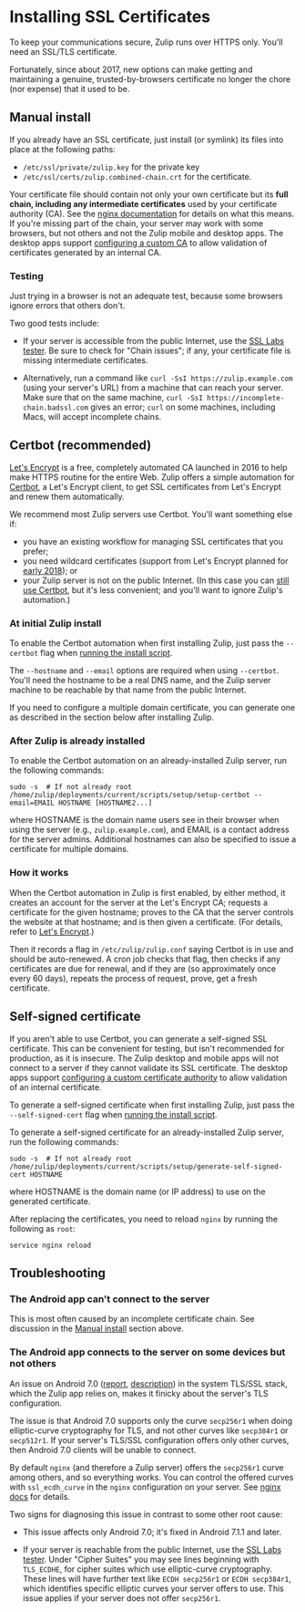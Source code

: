 # Installing SSL Certificates

To keep your communications secure, Zulip runs over HTTPS only.
You'll need an SSL/TLS certificate.

Fortunately, since about 2017, new options can make getting and
maintaining a genuine, trusted-by-browsers certificate no longer the
chore (nor expense) that it used to be.

## Manual install

If you already have an SSL certificate, just install (or symlink) its
files into place at the following paths:
* `/etc/ssl/private/zulip.key` for the private key
* `/etc/ssl/certs/zulip.combined-chain.crt` for the certificate.

Your certificate file should contain not only your own certificate but
its **full chain, including any intermediate certificates** used by
your certificate authority (CA).  See the [nginx
documentation][nginx-chains] for details on what this means.  If
you're missing part of the chain, your server may work with some
browsers, but not others and not the Zulip mobile and desktop apps.
The desktop apps support [configuring a custom CA][desktop-certs] to
allow validation of certificates generated by an internal CA.

[nginx-chains]: http://nginx.org/en/docs/http/configuring_https_servers.html#chains

### Testing

Just trying in a browser is not an adequate test, because some
browsers ignore errors that others don't.

Two good tests include:

* If your server is accessible from the public Internet, use the [SSL
  Labs tester][ssllabs-tester].  Be sure to check for "Chain issues";
  if any, your certificate file is missing intermediate certificates.

* Alternatively, run a command like `curl -SsI https://zulip.example.com`
  (using your server's URL) from a machine that can reach your server.
  Make sure that on the same machine, `curl -SsI
  https://incomplete-chain.badssl.com` gives an error; `curl` on some
  machines, including Macs, will accept incomplete chains.

[ssllabs-tester]: https://www.ssllabs.com/ssltest/analyze.html

## Certbot (recommended)

[Let's Encrypt](https://letsencrypt.org/) is a free, completely
automated CA launched in 2016 to help make HTTPS routine for the
entire Web.  Zulip offers a simple automation for
[Certbot](https://certbot.eff.org/), a Let's Encrypt client, to get
SSL certificates from Let's Encrypt and renew them automatically.

We recommend most Zulip servers use Certbot.  You'll want something
else if:
* you have an existing workflow for managing SSL certificates
  that you prefer;
* you need wildcard certificates (support from Let's Encrypt planned
  for [early 2018][letsencrypt-wildcard]); or
* your Zulip server is not on the public Internet. (In this case you
  can [still use Certbot][certbot-manual-mode], but it's less
  convenient; and you'll want to ignore Zulip's automation.)

[letsencrypt-wildcard]: https://letsencrypt.org/2017/07/06/wildcard-certificates-coming-jan-2018.html
[certbot-manual-mode]: https://certbot.eff.org/docs/using.html#manual

### At initial Zulip install

To enable the Certbot automation when first installing Zulip, just
pass the `--certbot` flag when [running the install script][doc-install-script].

The `--hostname` and `--email` options are required when using
`--certbot`.  You'll need the hostname to be a real DNS name, and the
Zulip server machine to be reachable by that name from the public
Internet.

If you need to configure a multiple domain certificate, you can generate
one as described in the section below after installing Zulip.

[doc-install-script]: ../production/install.html#step-2-install-zulip

### After Zulip is already installed

To enable the Certbot automation on an already-installed Zulip
server, run the following commands:
```
sudo -s  # If not already root
/home/zulip/deployments/current/scripts/setup/setup-certbot --email=EMAIL HOSTNAME [HOSTNAME2...]
```
where HOSTNAME is the domain name users see in their browser when
using the server (e.g., `zulip.example.com`), and EMAIL is a contact
address for the server admins. Additional hostnames can also be
specified to issue a certificate for multiple domains.

### How it works

When the Certbot automation in Zulip is first enabled, by either
method, it creates an account for the server at the Let's Encrypt CA;
requests a certificate for the given hostname; proves to the CA that
the server controls the website at that hostname; and is then given a
certificate.  (For details, refer to
[Let's Encrypt](https://letsencrypt.org/how-it-works/).)

Then it records a flag in `/etc/zulip/zulip.conf` saying Certbot is in
use and should be auto-renewed.  A cron job checks that flag, then
checks if any certificates are due for renewal, and if they are (so
approximately once every 60 days), repeats the process of request,
prove, get a fresh certificate.


## Self-signed certificate

If you aren't able to use Certbot, you can generate a self-signed SSL
certificate.  This can be convenient for testing, but isn't
recommended for production, as it is insecure.  The Zulip desktop and
mobile apps will not connect to a server if they cannot validate its
SSL certificate.  The desktop apps support [configuring a custom
certificate authority][desktop-certs] to allow validation of an
internal certificate.

To generate a self-signed certificate when first installing Zulip,
just pass the `--self-signed-cert` flag when
[running the install script][doc-install-script].

To generate a self-signed certificate for an already-installed Zulip
server, run the following commands:
```
sudo -s  # If not already root
/home/zulip/deployments/current/scripts/setup/generate-self-signed-cert HOSTNAME
```
where HOSTNAME is the domain name (or IP address) to use on the
generated certificate.

After replacing the certificates, you need to reload `nginx` by
running the following as `root`:
```
service nginx reload
```

[desktop-certs]: https://zulipchat.com/help/custom-certificates


## Troubleshooting

### The Android app can't connect to the server

This is most often caused by an incomplete certificate chain.  See
discussion in the [Manual install](#manual-install) section above.


### The Android app connects to the server on some devices but not others

An issue on Android 7.0 ([report][android7.0-tls-issue],
[description][android7.0-tls-issue-so]) in the system TLS/SSL stack,
which the Zulip app relies on, makes it finicky about the server's TLS
configuration.

[android7.0-tls-issue]: https://issuetracker.google.com/issues/37122132#comment13
[android7.0-tls-issue-so]: https://stackoverflow.com/a/42047877

The issue is that Android 7.0 supports only the curve `secp256r1` when
doing elliptic-curve cryptography for TLS, and not other curves like
`secp384r1` or `secp512r1`.  If your server's TLS/SSL configuration
offers only other curves, then Android 7.0 clients will be unable to
connect.

By default `nginx` (and therefore a Zulip server) offers the
`secp256r1` curve among others, and so everything works.  You can
control the offered curves with `ssl_ecdh_curve` in the `nginx`
configuration on your server.  See [nginx docs][nginx-doc-curve] for
details.

[nginx-doc-curve]: http://nginx.org/en/docs/http/ngx_http_ssl_module.html#ssl_ecdh_curve

Two signs for diagnosing this issue in contrast to some other root
cause:

* This issue affects only Android 7.0; it's fixed in Android 7.1.1 and
  later.

* If your server is reachable from the public Internet, use the [SSL
  Labs tester][ssllabs-tester].  Under "Cipher Suites" you may see
  lines beginning with `TLS_ECDHE`, for cipher suites which use
  elliptic-curve cryptography.  These lines will have further text
  like `ECDH secp256r1` or `ECDH secp384r1`, which identifies specific
  elliptic curves your server offers to use.  This issue applies if
  your server does not offer `secp256r1`.
